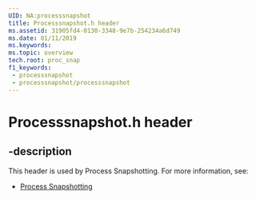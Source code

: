 ```yaml
---
UID: NA:processsnapshot
title: Processsnapshot.h header
ms.assetid: 31905fd4-0130-3348-9e7b-254234a6d749
ms.date: 01/11/2019
ms.keywords: 
ms.topic: overview
tech.root: proc_snap
f1_keywords:
 - processsnapshot
 - processsnapshot/processsnapshot
---
```


# Processsnapshot.h header


## -description

This header is used by Process Snapshotting. For more information, see:

- [Process Snapshotting](../_proc_snap/index.md)

